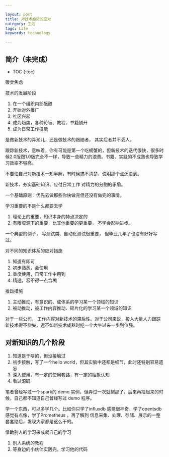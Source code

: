```yaml
---

layout: post
title: 对技术趋势的应对
category: 生活
tags: Life
keywords: technology

---
```


## 简介（未完成）

* TOC
{:toc}

贩卖焦虑

技术的发展阶段

1. 在一个组织内部酝酿
2. 开始对外推广
3. 社区兴起
4. 成为趋势，各种论坛、教程、书籍铺开
5. 成为日常工作技能


是做新技术的弄潮儿，还是做技术的跟随者， 其实后者并不丢人。

跟踪新技术，意味着，你有可能是第一个吃螃蟹的，但新技术的迭代很快，很多时候2.0版跟1.0版完全不一样，导致一些精力的浪费。书籍、实践的不成熟也导致学习效率不够高。

不要怕自己对新技术一知半解，有时候搞不清楚，说明那个点还没到。

新技术、夯实基础知识、应付日常工作  对精力的分割的矛盾。

一个基础原则：优先去做那些你快做完但还没有做完的事情。

学习重要的不是什么都要去学

1. 理论上的重要，知识本身的特点决定的
2. 有限资源下的重要，比其他重要的更重要， 不学会影响进步。

一个典型的例子， 写测试类、自动化测试很重要， 但毕业几年了也没有好好写过。

对不同的知识体系的应对措施

1. 知道有即可
2. 初步熟悉，会使用
3. 重度使用，日常工作中用到
4. 精通，容不得一点含糊

推动措施

1. 主动推动，有意识的、成体系的学习某一个领域的知识
2. 被动推动，被工作内容推动、碎片化的学习某一个领域的知识

对于一些公司， 工作内容对新技术的滞后性。对于公司来说，投入大量人力跟踪新技术得不偿失，远不如新技术成熟时挖一个大牛过来一步到位强。

## 对新知识的几个阶段

1. 知道是干啥的，但没接触过
2. 初步接触，写了一个hello world，但其实脑中还都是细节，此时还特别容易遗忘
3. 深入使用，有一定的使用套路，有一定的抽象认知
4. 看过源码

笔者曾经写过一个spark的 demo 实例，但弄过一次就搁那了，后来再拾起来的时候，自己都不知道自己曾经写过 demo 程序。

学一个东西，可以多学几个。比如你只学了influxdb 感觉很神奇，学了opentsdb 感觉有点像，学了Prometheus ，再了解到 信息采集、处理、存储、展示的一整套套路后，发现大家都是这么干的。

借助别人的学习来成就自己的学习

1. 别人系统的教程
2. 等身边的小伙伴实践完，学习他的代码
